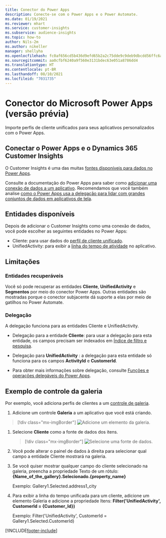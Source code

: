 ```yaml
---
title: Conector do Power Apps
description: Conecte-se com o Power Apps e o Power Automate.
ms.date: 01/19/2021
ms.reviewer: mhart
ms.service: customer-insights
ms.subservice: audience-insights
ms.topic: how-to
author: Nils-2m
ms.author: nikeller
manager: shellyha
ms.openlocfilehash: fc0af656cd5b436d9efd65b2a2c75dde9c9deb9dbcdd56ffc6a960f5878a631f
ms.sourcegitcommit: aa0cfbf6240a9f560e3131bdec63e051a8786dd4
ms.translationtype: HT
ms.contentlocale: pt-BR
ms.lasthandoff: 08/10/2021
ms.locfileid: "7031735"
---
```

# <a name="microsoft-power-apps-connector-preview"></a>Conector do Microsoft Power Apps (versão prévia)

Importe perfis de cliente unificados para seus aplicativos personalizados com o Power Apps.

## <a name="connect-power-apps-and-dynamics-365-customer-insights"></a>Conectar o Power Apps e o Dynamics 365 Customer Insights

O Customer Insights é uma das muitas [fontes disponíveis para dados no Power Apps](/powerapps/maker/canvas-apps/working-with-data-sources).

Consulte a documentação do Power Apps para saber como [adicionar uma conexão de dados a um aplicativo](/powerapps/maker/canvas-apps/add-data-connection). Recomendamos que você também analise [como o Power Apps usa a delegação para lidar com grandes conjuntos de dados em aplicativos de tela](/powerapps/maker/canvas-apps/delegation-overview).

## <a name="available-entities"></a>Entidades disponíveis

Depois de adicionar o Customer Insights como uma conexão de dados, você pode escolher as seguintes entidades no Power Apps:

- Cliente: para usar dados do [perfil de cliente unificado](customer-profiles.md).
- UnifiedActivity: para exibir a [linha do tempo de atividade](activities.md) no aplicativo.

## <a name="limitations"></a>Limitações

### <a name="retrievable-entities"></a>Entidades recuperáveis

Você só pode recuperar as entidades **Cliente**, **UnifiedActivity** e **Segmentos** por meio do conector Power Apps. Outras entidades são mostradas porque o conector subjacente dá suporte a elas por meio de gatilhos no Power Automate.  

### <a name="delegation"></a>Delegação

A delegação funciona para as entidades Cliente e UnifiedActivity. 

- Delegação para a entidade **Cliente**: para usar a delegação para esta entidade, os campos precisam ser indexados em [Índice de filtro e pesquisa](search-filter-index.md).  

- Delegação para **UnifiedActivity** : a delegação para esta entidade só funciona para os campos **ActivityId** e **CustomerId**.  

- Para obter mais informações sobre delegação, consulte [Funções e operações delegáveis do Power Apps](/connectors/commondataservice/#power-apps-delegable-functions-and-operations-for-the-cds-for-apps). 

## <a name="example-gallery-control"></a>Exemplo de controle da galeria

Por exemplo, você adiciona perfis de clientes a um [controle de galeria](/powerapps/maker/canvas-apps/add-gallery).

1. Adicione um controle **Galeria** a um aplicativo que você está criando.

> [!div class="mx-imgBorder"]
> ![Adicione um elemento da galeria.](media/connector-powerapps9.png "Adicione um elemento da galeria")

1. Selecione **Cliente** como a fonte de dados dos itens.

    > [!div class="mx-imgBorder"]
    > ![Selecione uma fonte de dados.](media/choose-datasource-powerapps.png "Selecione uma fonte de dados")

1. Você pode alterar o painel de dados à direita para selecionar qual campo a entidade Cliente mostrará na galeria.

1. Se você quiser mostrar qualquer campo do cliente selecionado na galeria, preencha a propriedade Texto de um rótulo: **{Name_of_the_gallery}.Selecionado.{property_name}**

    Exemplo: Gallery1.Selected.address1_city

1. Para exibir a linha do tempo unificada para um cliente, adicione um elemento Galeria e adicione a propriedade Itens: **Filter('UnifiedActivity', CustomerId = {Customer_Id})**

    Exemplo: Filter('UnifiedActivity', CustomerId = Gallery1.Selected.CustomerId)


[!INCLUDE[footer-include](../includes/footer-banner.md)]
